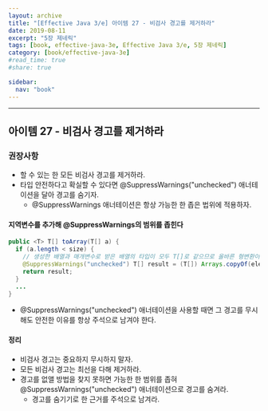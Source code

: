 ```yaml
---
layout: archive
title: "[Effective Java 3/e] 아이템 27 - 비검사 경고를 제거하라"
date: 2019-08-11
excerpt: "5장 제네릭"
tags: [book, effective-java-3e, Effective Java 3/e, 5장 제네릭]
category: [book/effective-java-3e]
#read_time: true
#share: true

sidebar:
  nav: "book"
---
```


* * *

## 아이템 27 - 비검사 경고를 제거하라

### 권장사항
  
* 할 수 있는 한 모든 비검사 경고를 제거하라.
* 타입 안전하다고 확실할 수 있다면 @SuppressWarnings("unchecked") 애너테이션을 달아 경고를 숨기자.
  * @SuppressWarnings 애너테이션은 항상 가능한 한 좁은 법위에 적용하자.

#### 지역변수를 추가해 @SuppressWarnings의 범위를 좁힌다

```java
public <T> T[] toArray(T[] a) {
  if (a.length < size) {
    // 생성한 배열과 매개변수로 받은 배열의 타입이 모두 T[]로 같으므로 올바른 형변환이다.
    @SuppressWarnings("unchecked") T[] result = (T[]) Arrays.copyOf(elements, size, a.getClass());
    return result;
  }
  ...
}
```

* @SuppressWarnings("unchecked") 애너테이션을 사용할 때면 그 경고를 무시해도 안전한 이유를 항상 주석으로 남겨야 한다.

#### 정리

* 비검사 경고는 중요하지 무시하지 말자.
* 모든 비검사 경고는 최선을 다해 제거하라.
* 경고를 없앨 방법을 찾지 못하면 가능한 한 범위를 좁혀 @SuppressWarnings("unchecked") 애너테이션으로 경고를 숨겨라.
  * 경고를 숨기기로 한 근거를 주석으로 남겨라.
